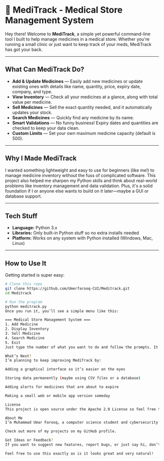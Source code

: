 # 💊 MediTrack - Medical Store Management System

Hey there! Welcome to **MediTrack**, a simple yet powerful command-line tool I built to help manage medicines in a medical store. Whether you're running a small clinic or just want to keep track of your meds, MediTrack has got your back.

---

## What Can MediTrack Do?

- **Add & Update Medicines** — Easily add new medicines or update existing ones with details like name, quantity, price, expiry date, company, and type.  
- **View Inventory** — Check all your medicines at a glance, along with total value per medicine.  
- **Sell Medicines** — Sell the exact quantity needed, and it automatically updates your stock.  
- **Search Medicines** — Quickly find any medicine by its name.  
- **Smart Validations** — No funny business! Expiry dates and quantities are checked to keep your data clean.  
- **Custom Limits** — Set your own maximum medicine capacity (default is 500).

---

## Why I Made MediTrack

I wanted something lightweight and easy to use for beginners (like me!) to manage medicine inventory without the fuss of complicated software. This project also helped me sharpen my Python skills and think about real-world problems like inventory management and data validation. Plus, it's a solid foundation if I or anyone else wants to build on it later—maybe a GUI or database support.

---

## Tech Stuff

- **Language:** Python 3.x  
- **Libraries:** Only built-in Python stuff so no extra installs needed  
- **Platform:** Works on any system with Python installed (Windows, Mac, Linux)

---

## How to Use It

Getting started is super easy:

```bash
# Clone this repo
git clone https://github.com/Umerfarooq-CUI/Meditrack.git
cd Meditrack

# Run the program
python meditrack.py
Once you run it, you’ll see a simple menu like this:

=== Medical Store Management System ===
1. Add Medicine
2. Display Inventory
3. Sell Medicine
4. Search Medicine
5. Exit
Just type the number of what you want to do and follow the prompts. It’s straightforward and beginner friendly.

What’s Next?
I’m planning to keep improving MediTrack by:

Adding a graphical interface so it’s easier on the eyes

Storing data permanently (maybe using CSV files or a database)

Adding alerts for medicines that are about to expire

Making a small web or mobile app version someday

License
This project is open source under the Apache 2.0 License so feel free to use it, modify it, or learn from it.

About Me
I’m Muhammad Umar Farooq, a computer science student and cybersecurity enthusiast from COMSATS University Islamabad, Wah Campus. I love coding, learning new tech, and building tools that solve everyday problems.

Check out more of my projects on my GitHub profile.

Got Ideas or Feedback?
If you want to suggest new features, report bugs, or just say hi, don’t hesitate to open an issue or send me a message. Collaboration makes projects better!

Feel free to use this exactly as is it looks great and very natural!







